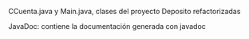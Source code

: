 CCuenta.java y Main.java, clases del proyecto Deposito refactorizadas

JavaDoc: contiene la documentación generada con javadoc

